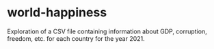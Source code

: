# world-happiness
Exploration of a CSV file containing information about GDP, corruption, freedom, etc. for each country for the year 2021.
